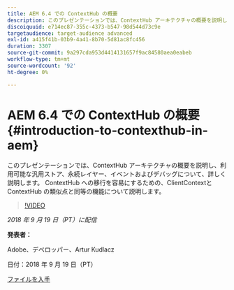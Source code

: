```yaml
---
title: AEM 6.4 での ContextHub の概要
description: このプレゼンテーションでは、ContextHub アーキテクチャの概要を説明し、利用可能な汎用ストア、永続レイヤー、イベントおよびデバッグについて、詳しく説明します。 ContextHub への移行を容易にするための、ClientContextと ContextHub の類似点と同等の機能について説明します。
discoiquuid: e714ec87-355c-4373-b547-98d544d73c9e
targetaudience: target-audience advanced
exl-id: a415f41b-03b9-4a41-8b70-5d81ac8fc456
duration: 3307
source-git-commit: 9a297cda953d4414131657f9ac84580aea0eabeb
workflow-type: tm+mt
source-wordcount: '92'
ht-degree: 0%

---
```


# AEM 6.4 での ContextHub の概要{#introduction-to-contexthub-in-aem}

このプレゼンテーションでは、ContextHub アーキテクチャの概要を説明し、利用可能な汎用ストア、永続レイヤー、イベントおよびデバッグについて、詳しく説明します。 ContextHub への移行を容易にするための、ClientContextと ContextHub の類似点と同等の機能について説明します。

>[!VIDEO](https://video.tv.adobe.com/v/23839/?quality=9)

*2018 年 9 月 19 日（PT）に配信*

**発表者：**

Adobe、デベロッパー、Artur Kudlacz

日付：2018 年 9 月 19 日（PT）

[ファイルを入手](assets/gems-session-introduction-to-contexthub-in-aem-64.pdf)

<!--
[Get back to the Overview](https://helpx.adobe.com/experience-manager/kt/eseminars/gems/aem-index.html)
-->
